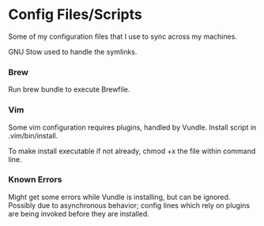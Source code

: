 # Config Files/Scripts
Some of my configuration files that I use to sync across my machines.

GNU Stow used to handle the symlinks.

### Brew
Run brew bundle to execute Brewfile.

### Vim
Some vim configuration requires plugins, handled by Vundle. Install script in .vim/bin/install.

To make install executable if not already, chmod +x the file within command line.

### Known Errors
Might get some errors while Vundle is installing, but can be ignored.
Possibly due to asynchronous behavior; config lines which rely on plugins are being invoked before they are installed.

